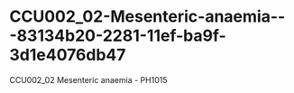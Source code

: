 # CCU002_02-Mesenteric-anaemia---83134b20-2281-11ef-ba9f-3d1e4076db47
CCU002_02 Mesenteric anaemia - PH1015
